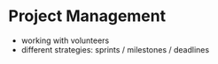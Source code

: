 # Project Management

* working with volunteers
* different strategies: sprints / milestones / deadlines